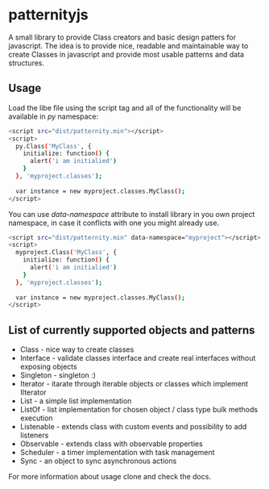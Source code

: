 patternityjs
============

A small library to provide Class creators and basic design patters for javascript. The idea is to provide nice, 
readable and maintainable way to create Classes in javascript and provide most usable patterns and data structures.

Usage
-----
Load the libe file using the script tag and all of the functionality will be available in <em>py</em> namespace: 

```sh
<script src="dist/patternity.min"></script>
<script>
  py.Class('MyClass', {
    initialize: function() {
      alert('i am initialied')
    }
  }, 'myproject.classes');
  
  var instance = new myproject.classes.MyClass();
</script>
```

You can use <em>data-namespace</em> attribute to install library in you own project namespace, 
in case it conflicts with one you might already use. 

```sh
<script src="dist/patternity.min" data-namespace="myproject"></script>
<script>
  myproject.Class('MyClass', {
    initialize: function() {
      alert('i am initialied')
    }
  }, 'myproject.classes');
  
  var instance = new myproject.classes.MyClass();
</script>
```

List of currently supported objects and patterns
------------------------------------------------

* Class - nice way to create classes
* Interface - validate classes interface and create real interfaces without exposing objects
* Singleton - singleton :)
* Iterator - itarate through iterable objects or classes which implement IIterator
* List - a simple list implementation
* ListOf - list implementation for chosen object / class type bulk methods execution
* Listenable - extends class with custom events and possibility to add listeners
* Observable - extends class with observable properties 
* Scheduler - a timer implementation with task management
* Sync - an object to sync asynchronous actions

For more information about usage clone and check the docs. 


